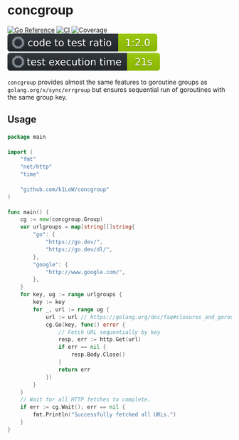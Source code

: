 # concgroup

[![Go Reference](https://pkg.go.dev/badge/github.com/k1LoW/concgroup.svg)](https://pkg.go.dev/github.com/k1LoW/concgroup) [![CI](https://github.com/k1LoW/concgroup/actions/workflows/ci.yml/badge.svg)](https://github.com/k1LoW/concgroup/actions/workflows/ci.yml) ![Coverage](https://raw.githubusercontent.com/k1LoW/octocovs/main/badges/k1LoW/concgroup/coverage.svg) ![Code to Test Ratio](https://raw.githubusercontent.com/k1LoW/octocovs/main/badges/k1LoW/concgroup/ratio.svg) ![Test Execution Time](https://raw.githubusercontent.com/k1LoW/octocovs/main/badges/k1LoW/concgroup/time.svg)

`concgroup` provides almost the same features to goroutine groups as `golang.org/x/sync/errgroup` but ensures sequential run of goroutines with the same group key.

## Usage

``` go
package main

import (
	"fmt"
	"net/http"
	"time"

	"github.com/k1LoW/concgroup"
)

func main() {
	cg := new(concgroup.Group)
	var urlgroups = map[string][]string{
		"go": {
			"https://go.dev/",
			"https://go.dev/dl/",
		},
		"google": {
			"http://www.google.com/",
		},
	}
	for key, ug := range urlgroups {
	    key := key
		for _, url := range ug {
			url := url // https://golang.org/doc/faq#closures_and_goroutines
			cg.Go(key, func() error {
				// Fetch URL sequentially by key
				resp, err := http.Get(url)
				if err == nil {
					resp.Body.Close()
				}
				return err
			})
		}
	}
	// Wait for all HTTP fetches to complete.
	if err := cg.Wait(); err == nil {
		fmt.Println("Successfully fetched all URLs.")
	}
}
```
